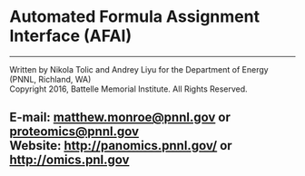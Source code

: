 # Automated Formula Assignment Interface (AFAI)

-------------------------------------------------------------------------------
Written by Nikola Tolic and Andrey Liyu for the Department of Energy (PNNL, Richland, WA)  
Copyright 2016, Battelle Memorial Institute.  All Rights Reserved.

E-mail: matthew.monroe@pnnl.gov or proteomics@pnnl.gov  
Website: http://panomics.pnnl.gov/ or http://omics.pnl.gov
-------------------------------------------------------------------------------
